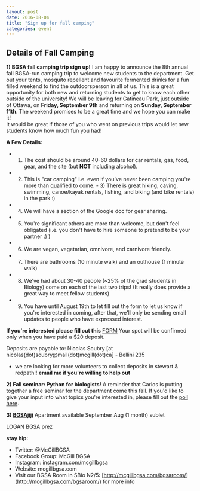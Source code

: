 ```yaml
---
layout: post
date: 2016-08-04
title: "Sign up for fall camping"
categories: event
---
```


## Details of Fall Camping 


**1) BGSA fall camping trip sign up!**
I am happy to announce the 8th annual fall BGSA-run camping trip to welcome new students to the department. Get out your tents, mosquito repellent and favourite fermented drinks for a fun filled weekend to find the outdoorsperson in all of us. This is a great opportunity for both new and returning students to get to know each other outside of the university!
We will be leaving for Gatineau Park, just outside of Ottawa, on **Friday, September 9th** and returning on **Sunday, September 11th**.
The weekend promises to be a great time and we hope you can make it!  
It would be great if those of you who went on previous trips would let new students know how much fun you had!

**A Few Details:**

 - 1) The cost should be around 40-60 dollars for car rentals, gas, food, gear, and the site (but __NOT__ including alcohol).

 - 2) This is "car camping" i.e. even if you've never been camping you're more than qualified to come. - 3) There is great hiking, caving, swimming, canoe/kayak rentals, fishing, and biking (and bike rentals) in the park :) 

 - 4) We will have a section of the Google doc for gear sharing.

 - 5) You're significant others are more than welcome, but don't feel obligated (i.e. you don't have to hire someone to pretend to be your partner :) )

 - 6) We are vegan, vegetarian, omnivore, and carnivore friendly.

 - 7) There are bathrooms (10 minute walk) and an outhouse (1 minute walk)

 - 8) We've had about 30-40 people (~25% of the grad students in Biology) come on each of the last two trips! (It really does provide a great way to meet fellow students)

 - 9) You have until August 19th to let fill out the form to let us know if you're interested in coming, after that, we'll only be sending email updates to people who have expressed interest.

**If you're interested please fill out this** [FORM](https://docs.google.com/spreadsheets/d/1Z8j3PWw7lzWRpB2UXkFKi31QMAx_N1H-bpgoEUK9Qn4/edit#gid=376407941)
Your spot will be confirmed only when you have paid a $20 deposit.

Deposits are payable to: Nicolas Soubry [at nicolas(dot)soubry@mail(dot)mcgill(dot)ca] - Bellini 235
- we are looking for more volunteers to collect deposits in stewart & redpath!!  __email me if you're willing to help out__


**2) Fall seminar: Python for biologists!**
A reminder that Carlos is putting together a free seminar for the department come this fall.  If you'd like to give your input into what topics you're interested in, please fill out the [poll here](https://docs.google.com/forms/d/e/1FAIpQLSeG3CCq-8MItIFiLgNUQMU6KgT9pzvlFONz5GEvYUde3loZPQ/viewform?c=0&w=1).

**3) [BGSAjiji](https://docs.google.com/spreadsheets/d/1s9BcBibvzUni4RXZ90X5_LQtxD_19S6mxys_-VmQ1CM/edit?pli=1#gid=0)**
     Apartment available September
     Aug (1 month) sublet

LOGAN
BGSA prez

__stay hip:__

 - Twitter: @McGillBGSA
 - Facebook Group: McGill BGSA
 - Instagram: instagram.com/mcgillbgsa 
 - Website: mcgillbgsa.com
 - Visit our BGSA Room in SBio N2/5: [http://mcgillbgsa.com/bgsaroom/](http://mcgillbgsa.com/bgsaroom/) for more info
 
